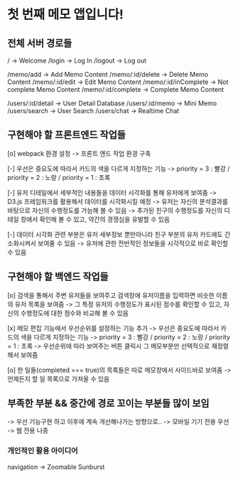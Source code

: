 # 첫 번째 메모 앱입니다!

## 전체 서버 경로들

<!-- globalRouter -->
/ -> Welcome
/login -> Log In
/logout -> Log out

<!-- memoRouter -->
/memo/add -> Add Memo Content
/memo/:id/delete -> Delete Memo Content
/memo/:id/edit -> Edit Memo Content
/memo/:id/inComplete -> Not complete Memo Content
/memo/:id/complete -> Complete Memo Content

<!-- userRouter -->
/users/:id/detail -> User Detail Database
/users/:id/memo -> Mini Memo
/users/search -> User Search
/users/chat -> Realtime Chat

## 구현해야 할 프론트엔드 작업들

[o] webpack 환경 설정 -> 프론트 엔드 작업 환경 구축

[-] 우선은 중요도에 따라서 카드의 색을 다르게 지정하는 기능
-> priority = 3 : 빨강 / priority = 2 : 노랑 / priority = 1 : 초록 

[-] 유저 디테일에서 세부적인 내용들을 데이터 시각화를 통해 유저에게 보여줌
-> D3.js 프레임워크를 활용해서 데이터를 시각화시킬 예정 
-> 유저는 자신의 분석결과를 바탕으로 자신의 수행정도를 가늠해 볼 수 있음
-> 추가된 친구의 수행정도를 자신의 디테일 창에서 확인해 볼 수 있고, 약간의 경쟁심을 유발할 수 있음

[-] 데이터 시각화 관련 부분은 유저 세부정보 뿐만아니라 친구 부분의 유저 카드에도 간소화시켜서 보여줄 수 있음
-> 유저에 관한 전반적인 정보들을 시각적으로 바로 확인할 수 있음

## 구현해야 할 백엔드 작업들

[o] 검색을 통해서 주변 유저들을 보여주고 검색창에 유저이름을 입력하면 비슷한 이름의 유저 목록을 보여줌
-> 그 특정 유저의 수행정도가 표시된 점수를 확인할 수 있고, 자신의 수행정도에 대한 점수와 비교해 볼 수 있음

[x] 메모 편집 기능에서 우선순위를 설정하는 기능 추가
-> 우선은 중요도에 따라서 카드의 색을 다르게 지정하는 기능
-> priority = 3 : 빨강 / priority = 2 : 노랑 / priority = 1 : 초록 
-> 우선순위에 따라 보여주는 버튼 클릭시 그 메모부분만 선택적으로 재정렬해서 보여줌

[o] 한 일들(completed === true)의 목록들은 따로 메모창에서 사이드바로 보여줌
->  언제든지 할 일 목록으로 가져올 수 있음

## 부족한 부분 && 중간에 경로 꼬이는 부분들 많이 보임
-> 우선 기능구현 하고 이후에 계속 개선해나가는 방향으로..
-> 모바일 기기 전용 우선
-> 웹 전용 나중

### 개인적인 활용 아이디어
navigation -> Zoomable Sunburst 